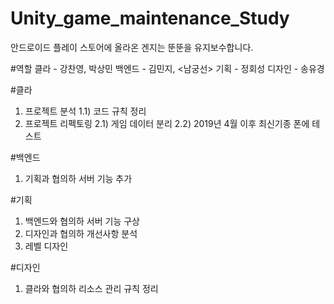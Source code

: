# Unity_game_maintenance_Study
안드로이드 플레이 스토어에 올라온 겐지는 뚠뚠을 유지보수합니다.

#역할
클라 - 강찬영, 박상민
백엔드 - 김민지, <남궁선>
기획 - 정회성
디자인 - 송유경

#클라
1) 프로젝트 분석
1.1) 코드 규칙 정리
2) 프로젝트 리펙토링
2.1) 게임 데이터 분리
2.2) 2019년 4월 이후 최신기종 폰에 테스트

#백엔드
1) 기획과 협의하 서버 기능 추가

#기획
1) 백엔드와 협의하 서버 기능 구상
2) 디자인과 협의하 개선사항 분석
3) 레벨 디자인

#디자인
1) 클라와 협의하 리소스 관리 규칙 정리
